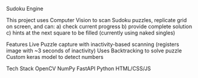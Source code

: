 Sudoku Engine

This project uses Computer Vision to scan Sudoku puzzles, replicate grid on screen, and can: 
a) check current progress
b) provide complete solution
c) hints at the next square to be filled (currently using naked singles)

Features
Live Puzzle capture with inactivity-based scanning (registers image with ~3 seconds of inactivity)
Uses Backtracking to solve puzzle
Custom keras model to detect numbers

Tech Stack
OpenCV
NumPy
FastAPI
Python
HTML/CSS/JS 
